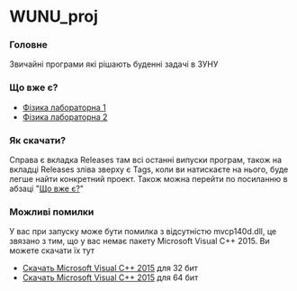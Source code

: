 # WUNU_proj
### Головне
Звичайні програми які рішають буденні задачі в ЗУНУ
### Що вже є?<a name="thinks"></a>
- [Фізика лабораторна 1](https://github.com/PrincTwilig/wunu_proj/releases/tag/Phys_lab1)
- [Фізика лабораторна 2](https://github.com/PrincTwilig/wunu_proj/releases/tag/Phys_lab2)
### Як скачати?
Справа є вкладка Releases там всі останні випуски програм, також на вкладці Releases зліва зверху є Tags, коли ви натискаєте на нього, буде легше найти конкретний проект. Також можна перейти по посиланню в абзаці "[Що вже є?](#thinks)"
### Можливі помилки
У вас при запуску може бути помилка з відсутністю mvcp140d.dll, це звязано з тим, що у вас немає пакету Microsoft Visual C++ 2015. Ви можете скачати їх тут
- [Скачать Microsoft Visual C++ 2015](https://download.microsoft.com/download/6/A/A/6AA4EDFF-645B-48C5-81CC-ED5963AEAD48/vc_redist.x86.exe) для 32 бит
- [Скачать Microsoft Visual C++ 2015](https://download.microsoft.com/download/6/A/A/6AA4EDFF-645B-48C5-81CC-ED5963AEAD48/vc_redist.x64.exe) для 64 бит
